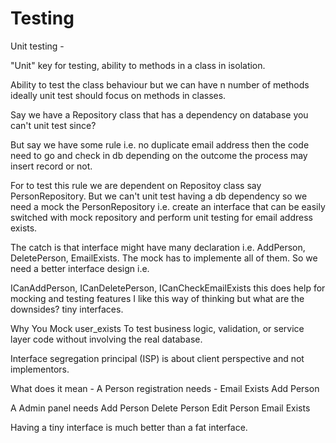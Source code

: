 # Testing


Unit testing - 

"Unit" key for testing, ability to methods in a class in isolation. 

Ability to test the class behaviour but we can have n number of methods ideally unit test should 
focus on methods in classes.
    
Say we have a Repository class that has a dependency on database you can't unit test since?

But say we have some rule i.e. no duplicate email address then the code need to go and check in db 
depending on the outcome the process may insert record or not. 

For to test this rule we are dependent on Repositoy class say PersonRepository. But we can't unit test
having a db dependency so we need a mock the PersonRepository i.e. create an interface that can be easily
switched with mock repository and perform unit testing for email address exists.

The catch is that interface might have many declaration i.e. AddPerson, DeletePerson, EmailExists. The mock has
to implemente all of them. So we need a better interface design i.e.

ICanAddPerson, ICanDeletePerson, ICanCheckEmailExists this does help for mocking and testing features I like this
way of thinking but what are the downsides? tiny interfaces.

Why You Mock user_exists
To test business logic, validation, or service layer code without involving the real database.

Interface segregation principal (ISP) is about client perspective and not implementors.

What does it mean -
A Person registration needs -
Email Exists
Add Person 

A Admin panel needs
Add Person
Delete Person
Edit Person
Email Exists

Having a tiny interface is much better than a fat interface.
